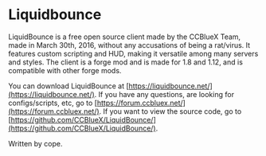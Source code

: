 # Liquidbounce

LiquidBounce is a free open source client made by the CCBlueX Team, made in March 30th, 2016, without any accusations of being a rat/virus. It features custom scripting and HUD, making it versatile among many servers and styles. The client is a forge mod and is made for 1.8 and 1.12, and is compatible with other forge mods.

You can download LiquidBounce at [https://liquidbounce.net/](https://liquidbounce.net/). If you have any questions, are looking for configs/scripts, etc, go to [https://forum.ccbluex.net/](https://forum.ccbluex.net/). If you want to view the source code, go to [https://github.com/CCBlueX/LiquidBounce/](https://github.com/CCBlueX/LiquidBounce/).

Written by cope.

